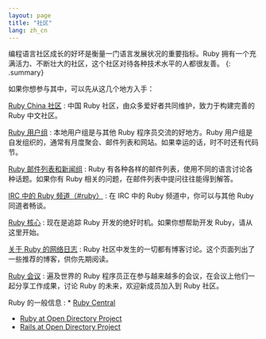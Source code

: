 ```yaml
---
layout: page
title: "社区"
lang: zh_cn
---
```


编程语言社区成长的好坏是衡量一门语言发展状况的重要指标。Ruby 拥有一个充满活力、不断壮大的社区，这个社区对待各种技术水平的人都很友善。
{: .summary}

如果你想参与其中，可以先从这几个地方入手：

[Ruby China 社区][ruby-china]
: 中国 Ruby 社区，由众多爱好者共同维护，致力于构建完善的 Ruby 中文社区。

[Ruby 用户组](user-groups/)
: 本地用户组是与其他 Ruby 程序员交流的好地方。Ruby
  用户组是自发组织的，通常有月度聚会、邮件列表和网站。如果幸运的话，时不时还有代码节。

[Ruby 邮件列表和新闻组](mailing-lists/)
: Ruby 有各种各样的邮件列表，使用不同的语言讨论各种话题。如果你有 Ruby 相关的问题，在邮件列表中提问往往能得到解答。

[IRC 中的 Ruby 频道（#ruby）](irc://irc.freenode.net/ruby)
: 在 IRC 中的 Ruby 频道中，你可以与其他 Ruby 同道者畅谈。

[Ruby 核心](ruby-core/)
: 现在是追踪 Ruby 开发的绝好时机。如果你想帮助开发 Ruby，请从这里开始。

[关于 Ruby 的网络日志](weblogs/)
: Ruby 社区中发生的一切都有博客讨论。这个页面列出了一些推荐的博客，供你先期阅读。

[Ruby 会议](conferences/)
: 遍及世界的 Ruby 程序员正在参与越来越多的会议，在会议上他们一起分享工作成果，讨论 Ruby 的未来，欢迎新成员加入到 Ruby 社区。

Ruby 的一般信息
: * [Ruby Central][3]
  * [Ruby at Open Directory Project][4]
  * [Rails at Open Directory Project][5]



[3]: http://rubycentral.org/
[4]: http://dmoz.org/Computers/Programming/Languages/Ruby/
[5]: http://dmoz.org/Computers/Programming/Languages/Ruby/Software/Rails/
[ruby-china]: https://ruby-china.org

